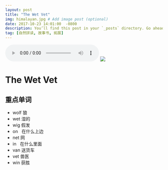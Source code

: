 ```yaml
---
layout: post
title: "The Wet Vet"
img: himalayan.jpg # Add image post (optional)
date: 2017-10-23 14:01:00  -0800
description: You’ll find this post in your `_posts` directory. Go ahead and edit it and re-build the site to see your changes. # Add post description (optional)
tag: [自然拼读, 故事书, 拓展]
---
```


 
 
<audio controls="controls" width="100%" >
  <source src="http://7xqbv5.com1.z0.glb.clouddn.com/The%20Wet%20Vet.mp3" />

<embed  width="100%" src="http://7xqbv5.com1.z0.glb.clouddn.com/The%20Wet%20Vet.mp3" />
</audio>



<img src="http://7xqbv5.com1.z0.glb.clouddn.com/The%20Wet%20Vet.png" >

# The Wet Vet
## 重点单词
-	wolf	狼
-	wet 	湿的
-	wig 	假发
- 	on   在什么上边 
- 	net		网
- 	in    在什么里面
- 	van  	送货车
- 	vet		兽医
-	win		获胜
